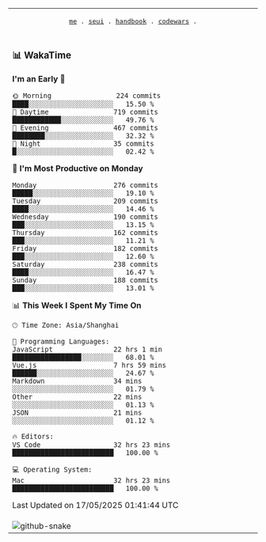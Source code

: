 
<div align="center">

<table>
<tr><td>
  <p align="center">
  <samp>
    <a href="https://github.com/SeaMmMm/SeaMmMm">me</a> .
    <a href="https://github.com/SeaMmMm/se-element">seui</a> .
    <a href="https://github.com/SeaMmMm/HandBook">handbook</a> .
    <a href="https://github.com/SeaMmMm/codeWars">codewars</a> .
  </samp>
    </p>
</td></tr>

<tr><td>

### 📊 WakaTime

<!--START_SECTION:waka-->
**I'm an Early 🐤** 

```text
🌞 Morning                224 commits         ████░░░░░░░░░░░░░░░░░░░░░   15.50 % 
🌆 Daytime                719 commits         ████████████░░░░░░░░░░░░░   49.76 % 
🌃 Evening                467 commits         ████████░░░░░░░░░░░░░░░░░   32.32 % 
🌙 Night                  35 commits          █░░░░░░░░░░░░░░░░░░░░░░░░   02.42 % 
```
📅 **I'm Most Productive on Monday** 

```text
Monday                   276 commits         █████░░░░░░░░░░░░░░░░░░░░   19.10 % 
Tuesday                  209 commits         ████░░░░░░░░░░░░░░░░░░░░░   14.46 % 
Wednesday                190 commits         ███░░░░░░░░░░░░░░░░░░░░░░   13.15 % 
Thursday                 162 commits         ███░░░░░░░░░░░░░░░░░░░░░░   11.21 % 
Friday                   182 commits         ███░░░░░░░░░░░░░░░░░░░░░░   12.60 % 
Saturday                 238 commits         ████░░░░░░░░░░░░░░░░░░░░░   16.47 % 
Sunday                   188 commits         ███░░░░░░░░░░░░░░░░░░░░░░   13.01 % 
```


📊 **This Week I Spent My Time On** 

```text
🕑︎ Time Zone: Asia/Shanghai

💬 Programming Languages: 
JavaScript               22 hrs 1 min        █████████████████░░░░░░░░   68.01 % 
Vue.js                   7 hrs 59 mins       ██████░░░░░░░░░░░░░░░░░░░   24.67 % 
Markdown                 34 mins             ░░░░░░░░░░░░░░░░░░░░░░░░░   01.79 % 
Other                    22 mins             ░░░░░░░░░░░░░░░░░░░░░░░░░   01.13 % 
JSON                     21 mins             ░░░░░░░░░░░░░░░░░░░░░░░░░   01.12 % 

🔥 Editors: 
VS Code                  32 hrs 23 mins      █████████████████████████   100.00 % 

💻 Operating System: 
Mac                      32 hrs 23 mins      █████████████████████████   100.00 % 
```


 Last Updated on 17/05/2025 01:41:44 UTC
<!--END_SECTION:waka-->
</td></tr>

<tr><td>
  <img alt="github-snake" src="profile-snake-contrib/github-user-contribution.svg"/>
</td></tr>

</table>
